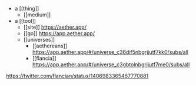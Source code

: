 - a [[thing]]
	- [[medium]]
- a [[tool]]
	- [[site]] https://aether.app/
	- [[go]] https://app.aether.app/
	- [[universes]]
		- [[aethereans]] https://app.aether.app/#/universe_c36dif5nbgrjjutf7kk0/subs/all
		- [[flancia]] https://app.aether.app/#/universe_c3gbtolnbgrjjutf7me0/subs/all

https://twitter.com/flancian/status/1406983365467770881